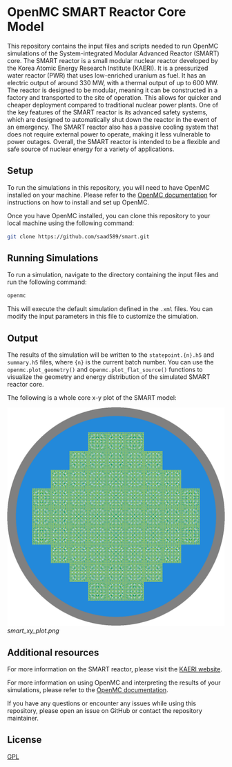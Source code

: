 # OpenMC SMART Reactor Core Model

This repository contains the input files and scripts needed to run OpenMC simulations of the System-integrated Modular Advanced Reactor (SMART) core. The SMART reactor is a small modular nuclear reactor developed by the Korea Atomic Energy Research Institute (KAERI). It is a pressurized water reactor (PWR) that uses low-enriched uranium as fuel. It has an electric output of around 330 MW, with a thermal output of up to 600 MW. The reactor is designed to be modular, meaning it can be constructed in a factory and transported to the site of operation. This allows for quicker and cheaper deployment compared to traditional nuclear power plants. One of the key features of the SMART reactor is its advanced safety systems, which are designed to automatically shut down the reactor in the event of an emergency. The SMART reactor also has a passive cooling system that does not require external power to operate, making it less vulnerable to power outages. Overall, the SMART reactor is intended to be a flexible and safe source of nuclear energy for a variety of applications.

## Setup
To run the simulations in this repository, you will need to have OpenMC installed on your machine. Please refer to the [OpenMC documentation](https://openmc.readthedocs.io/en/stable/) for instructions on how to install and set up OpenMC.

Once you have OpenMC installed, you can clone this repository to your local machine using the following command:

```sh
git clone https://github.com/saad589/smart.git
```

## Running Simulations
To run a simulation, navigate to the directory containing the input files and run the following command:

```sh
openmc
```

This will execute the default simulation defined in the `.xml` files. You can modify the input parameters in this file to customize the simulation.

## Output

The results of the simulation will be written to the `statepoint.{n}.h5` and `summary.h5` files, where `{n}` is the current batch number. You can use the `openmc.plot_geometry()` and o`penmc.plot_flat_source()` functions to visualize the geometry and energy distribution of the simulated SMART reactor core.

The following is a whole core x-y plot of the SMART model: 

![SMART Core](/smart_xy_plot.png "SMART Core")
*smart_xy_plot.png*

## Additional resources
For more information on the SMART reactor, please visit the [KAERI website](https://www.kaeri.re.kr/eng/rnd/rd_rd_01.jsp).

For more information on using OpenMC and interpreting the results of your simulations, please refer to the [OpenMC documentation](https://openmc.readthedocs.io/en/stable/).

If you have any questions or encounter any issues while using this repository, please open an issue on GitHub or contact the repository maintainer.

## License 
[GPL](https://github.com/saad589/smart/blob/master/LICENSE)

